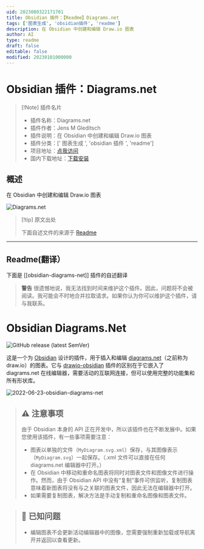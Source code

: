 ```yaml
---
uid: 2023080322171701
title: Obsidian 插件：【Readme】Diagrams.net
tags: ['图表生成', 'obsidian插件', 'readme']
description: 在 Obsidian 中创建和编辑 Draw.io 图表
author: AI
type: readme
draft: false
editable: false
modified: 20230101000000
---
```


# Obsidian 插件：Diagrams.net

> [!Note] 插件名片
> - 插件名称：Diagrams.net
> - 插件作者：Jens M Gleditsch
> - 插件说明：在 Obsidian 中创建和编辑 Draw.io 图表
> - 插件分类：[' 图表生成 ', 'obsidian 插件 ', 'readme']
> - 项目地址：[点我访问](https://github.com/jensmtg/obsidian-diagrams-net)
> - 国内下载地址：[下载安装](https://pkmer.cn/products/plugin/pluginMarket/?obsidian-diagrams-net)

## 概述

在 Obsidian 中创建和编辑 Draw.io 图表

![Diagrams.net](https://cdn.pkmer.cn/covers/obsidian-diagrams-net.png!pkmer)

> [!tip] 原文出处
>
>下面自述文件的来源于 [Readme](https://ghproxy.net/https://raw.githubusercontent.com/jensmtg/obsidian-diagrams-net/master/README.md)
>

---

## Readme(翻译）

下面是 [[obsidian-diagrams-net]] 插件的自述翻译

> **警告**
> 很遗憾地说，我无法找到时间来维护这个插件。因此，问题将不会被阅读。我可能会不时地合并拉取请求。如果你认为你可以维护这个插件，请与我联系。

# Obsidian Diagrams.Net

![GitHub release (latest SemVer)](https://img.shields.io/github/v/release/jensmtg/obsidian-diagrams-net?style=for-the-badge&sort=semver)

这是一个为 [Obsidian](https://obsidian.md/) 设计的插件，用于插入和编辑 [diagrams.net](https://diagrams.net/)（之前称为 draw.io）的图表。它与 [drawio-obsidian](https://github.com/zapthedingbat/drawio-obsidian) 插件的区别在于它嵌入了 diagrams.net 在线编辑器，需要活动的互联网连接，但可以使用完整的功能集和所有形状库。

![2022-06-23-obsidian-diagrams-net](https://user-images.githubusercontent.com/6455628/175336757-4a458fb8-7367-4305-8829-4e333982550e.gif)

> ## ⚠️ **注意事项**
> 由于 Obsidian 本身的 API 正在开发中，所以该插件也在不断发展中。如果您使用该插件，有一些事项需要注意：
>
> - 图表以单独的文件（``MyDiagram.svg.xml``）保存，与其图像表示（``MyDiagram.svg``）一起保存。（.xml 文件可以直接在任何 diagrams.net 编辑器中打开。）
> - 在 Obsidian 中移动和重命名图表将同时对图表文件和图像文件进行操作。然而，由于 Obsidian API 中没有“复制”事件可供监听，复制图表意味着新图表将没有与之关联的图表文件，因此无法在编辑器中打开。
> - 如果需要复制图表，解决方法是手动复制和重命名图像和图表文件。

> ## 🐛 **已知问题**
> - 编辑图表不会更新活动编辑器中的图像，您需要强制重新加载或导航离开并返回以查看更新。
